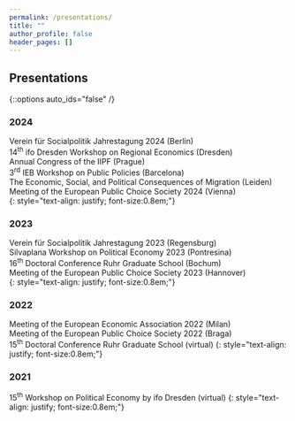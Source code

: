 ```yaml
---
permalink: /presentations/
title: ""
author_profile: false
header_pages: []
---
```

## Presentations
{::options auto_ids="false" /}

### 2024
Verein für Socialpolitik Jahrestagung 2024 (Berlin)  
14<sup>th</sup> ifo Dresden Workshop on Regional Economics (Dresden)  
Annual Congress of the IIPF (Prague)  
3<sup>rd</sup> IEB Workshop on Public Policies (Barcelona)  
The Economic, Social, and Political Consequences of Migration (Leiden)   
Meeting of the European Public Choice Society 2024 (Vienna)    
{: style="text-align: justify; font-size:0.8em;"}

### 2023
Verein für Socialpolitik Jahrestagung 2023 (Regensburg)  
Silvaplana Workshop on Political Economy 2023 (Pontresina)  
16<sup>th</sup> Doctoral Conference Ruhr Graduate School (Bochum)  
Meeting of the European Public Choice Society 2023 (Hannover)  
{: style="text-align: justify; font-size:0.8em;"}

### 2022
Meeting of the European Economic Association 2022 (Milan)  
Meeting of the European Public Choice Society 2022 (Braga)  
15<sup>th</sup> Doctoral Conference Ruhr Graduate School (virtual)
{: style="text-align: justify; font-size:0.8em;"}

### 2021
15<sup>th</sup> Workshop on Political Economy by ifo Dresden (virtual)
{: style="text-align: justify; font-size:0.8em;"}
